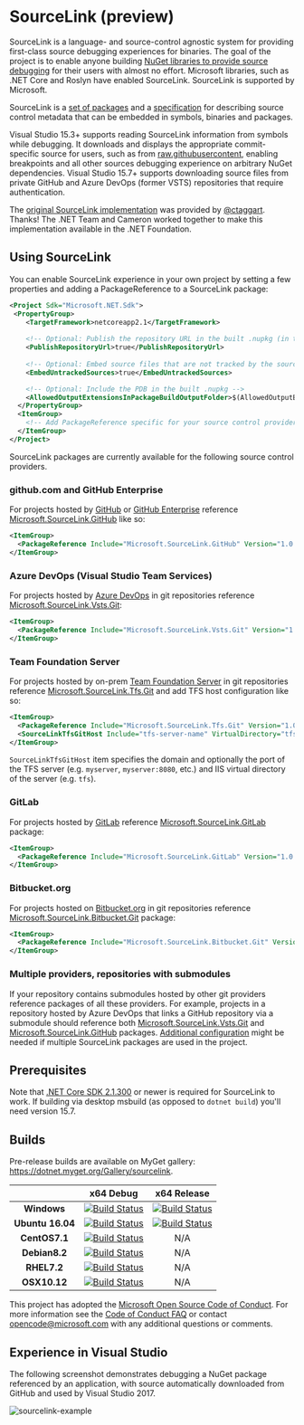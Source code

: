 # SourceLink (preview)

SourceLink is a language- and source-control agnostic system for providing first-class source debugging experiences for binaries. The goal of the project is to enable anyone building [NuGet libraries to provide source debugging](https://github.com/dotnet/designs/blob/master/accepted/diagnostics/debugging-with-symbols-and-sources.md) for their users with almost no effort. Microsoft libraries, such as .NET Core and Roslyn have enabled SourceLink. SourceLink is supported by Microsoft.

SourceLink is a [set of packages](https://www.nuget.org/packages?q=Microsoft.SourceLink) and a [specification](https://github.com/dotnet/designs/blob/master/accepted/diagnostics/source-link.md#source-link-file-specification) for describing source control metadata that can be embedded in symbols, binaries and packages.

Visual Studio 15.3+ supports reading SourceLink information from symbols while debugging. It downloads and displays the appropriate commit-specific source for users, such as from [raw.githubusercontent](https://raw.githubusercontent.com/dotnet/roslyn/681cbc414542ffb9fb13ded613d26a88ea73a44b/src/VisualStudio/Core/Def/Implementation/ProjectSystem/AbstractProject.cs), enabling breakpoints and all other sources debugging experience on arbitrary NuGet dependencies. Visual Studio 15.7+ supports downloading source files from private GitHub and Azure DevOps (former VSTS) repositories that require authentication.

The [original SourceLink implementation](https://github.com/ctaggart/SourceLink) was provided by [@ctaggart](https://github.com/ctaggart). Thanks! The .NET Team and Cameron worked together to make this implementation available in the .NET Foundation.

## Using SourceLink

You can enable SourceLink experience in your own project by setting a few properties and adding a PackageReference to a SourceLink package:

```xml
<Project Sdk="Microsoft.NET.Sdk">
 <PropertyGroup>
    <TargetFramework>netcoreapp2.1</TargetFramework>
 
    <!-- Optional: Publish the repository URL in the built .nupkg (in the NuSpec <Repository> element) -->
    <PublishRepositoryUrl>true</PublishRepositoryUrl>
 
    <!-- Optional: Embed source files that are not tracked by the source control manager in the PDB -->
    <EmbedUntrackedSources>true</EmbedUntrackedSources>

    <!-- Optional: Include the PDB in the built .nupkg -->
    <AllowedOutputExtensionsInPackageBuildOutputFolder>$(AllowedOutputExtensionsInPackageBuildOutputFolder);.pdb</AllowedOutputExtensionsInPackageBuildOutputFolder>
  </PropertyGroup>
  <ItemGroup>
    <!-- Add PackageReference specific for your source control provider (see below) --> 
  </ItemGroup>
</Project>
```

SourceLink packages are currently available for the following source control providers.

### github.com and GitHub Enterprise

For projects hosted by [GitHub](http://github.com) or [GitHub Enterprise](https://enterprise.github.com/home) reference 
[Microsoft.SourceLink.GitHub](https://www.nuget.org/packages/Microsoft.SourceLink.GitHub) like so:

```xml
<ItemGroup>
  <PackageReference Include="Microsoft.SourceLink.GitHub" Version="1.0.0-beta-63127-02" PrivateAssets="All"/>
</ItemGroup>
```

### Azure DevOps (Visual Studio Team Services)

For projects hosted by [Azure DevOps](https://www.visualstudio.com/team-services) in git repositories reference [Microsoft.SourceLink.Vsts.Git](https://www.nuget.org/packages/Microsoft.SourceLink.Vsts.Git): 

```xml
<ItemGroup>
  <PackageReference Include="Microsoft.SourceLink.Vsts.Git" Version="1.0.0-beta-63127-02" PrivateAssets="All"/>
</ItemGroup>
```

### Team Foundation Server

For projects hosted by on-prem [Team Foundation Server](https://visualstudio.microsoft.com/tfs) in git repositories reference
[Microsoft.SourceLink.Tfs.Git](https://www.nuget.org/packages/Microsoft.SourceLink.Tfs.Git) and add TFS host configuration like so:

```xml
<ItemGroup>
  <PackageReference Include="Microsoft.SourceLink.Tfs.Git" Version="1.0.0-beta-63127-02" PrivateAssets="All"/>
  <SourceLinkTfsGitHost Include="tfs-server-name" VirtualDirectory="tfs"/>
</ItemGroup>
```

`SourceLinkTfsGitHost` item specifies the domain and optionally the port of the TFS server (e.g. `myserver`, `myserver:8080`, etc.) and IIS virtual directory of the server (e.g. `tfs`).

### GitLab

For projects hosted by [GitLab](https://gitlab.com) reference [Microsoft.SourceLink.GitLab](https://www.nuget.org/packages/Microsoft.SourceLink.GitLab) package: 

```xml
<ItemGroup>
  <PackageReference Include="Microsoft.SourceLink.GitLab" Version="1.0.0-beta-63127-02" PrivateAssets="All"/>
</ItemGroup>
```

### Bitbucket.org

For projects hosted on [Bitbucket.org](https://bitbucket.org) in git repositories reference [Microsoft.SourceLink.Bitbucket.Git](https://www.nuget.org/packages/Microsoft.SourceLink.Bitbucket.Git) package: 

```xml
<ItemGroup>
  <PackageReference Include="Microsoft.SourceLink.Bitbucket.Git" Version="1.0.0-beta-63127-02" PrivateAssets="All"/>
</ItemGroup>
```

### Multiple providers, repositories with submodules

If your repository contains submodules hosted by other git providers reference packages of all these providers. For example, projects in a repository hosted by Azure DevOps that links a GitHub repository via a submodule should reference both [Microsoft.SourceLink.Vsts.Git](https://www.nuget.org/packages/Microsoft.SourceLink.Vsts.Git) and [Microsoft.SourceLink.GitHub](https://www.nuget.org/packages/Microsoft.SourceLink.GitHub) packages. [Additional configuration](https://github.com/dotnet/sourcelink/blob/master/docs/README.md#configuring-projects-with-multiple-sourcelink-providers) might be needed if multiple SourceLink packages are used in the project.

## Prerequisites

Note that [.NET Core SDK 2.1.300](https://www.microsoft.com/net/download/dotnet-core/sdk-2.1.300) or newer is required for SourceLink to work. If building via desktop msbuild (as opposed to `dotnet build`) you'll need version 15.7.

## Builds

Pre-release builds are available on MyGet gallery: https://dotnet.myget.org/Gallery/sourcelink.

[//]: # (Begin current test results)

|    | x64 Debug|x64 Release|
|:--:|:--:|:--:|
|**Windows**|[![Build Status](https://ci2.dot.net/job/dotnet_sourcelink/job/master/job/Windows_NT_Debug/badge/icon)](https://ci2.dot.net/job/dotnet_sourcelink/job/master/job/Windows_NT_Debug/)|[![Build Status](https://ci2.dot.net/job/dotnet_sourcelink/job/master/job/Windows_NT_Release/badge/icon)](https://ci2.dot.net/job/dotnet_sourcelink/job/master/job/Windows_NT_Release/)|
|**Ubuntu 16.04**|[![Build Status](https://ci2.dot.net/job/dotnet_sourcelink/job/master/job/Ubuntu16.04_Debug/badge/icon)](https://ci2.dot.net/job/dotnet_sourcelink/job/master/job/Ubuntu16.04_Debug/)|[![Build Status](https://ci2.dot.net/job/dotnet_sourcelink/job/master/job/Ubuntu16.04_Release/badge/icon)](https://ci2.dot.net/job/dotnet_sourcelink/job/master/job/Ubuntu16.04_Release/)|
|**CentOS7.1**|[![Build Status](https://ci2.dot.net/job/dotnet_sourcelink/job/master/job/CentOS7.1_Debug/badge/icon)](https://ci2.dot.net/job/dotnet_sourcelink/job/master/job/CentOS7.1_Debug/)|N/A|
|**Debian8.2**|[![Build Status](https://ci2.dot.net/job/dotnet_sourcelink/job/master/job/Debian8.2_Debug/badge/icon)](https://ci2.dot.net/job/dotnet_sourcelink/job/master/job/Debian8.2_Debug/)|N/A|
|**RHEL7.2**|[![Build Status](https://ci2.dot.net/job/dotnet_sourcelink/job/master/job/RHEL7.2_Debug/badge/icon)](https://ci2.dot.net/job/dotnet_sourcelink/job/master/job/RHEL7.2_Debug/)|N/A|
|**OSX10.12**|[![Build Status](https://ci2.dot.net/job/dotnet_sourcelink/job/master/job/OSX10.12_Debug/badge/icon)](https://ci2.dot.net/job/dotnet_sourcelink/job/master/job/OSX10.12_Debug/)|N/A|

[//]: # (End current test results)

This project has adopted the [Microsoft Open Source Code of Conduct](https://opensource.microsoft.com/codeofconduct/). For more information see the [Code of Conduct FAQ](https://opensource.microsoft.com/codeofconduct/faq/) or contact [opencode@microsoft.com](mailto:opencode@microsoft.com) with any additional questions or comments.

## Experience in Visual Studio

The following screenshot demonstrates debugging a NuGet package referenced by an application, with source automatically downloaded from GitHub and used by Visual Studio 2017.

![sourcelink-example](https://user-images.githubusercontent.com/2608468/39667937-10d7dabe-5076-11e8-815e-935724b3a783.PNG)
